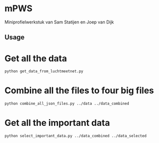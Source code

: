 # mPWS
Miniprofielwerkstuk van Sam Statijen en Joep van Dijk


## Usage
# Get all the data
```
python get_data_from_luchtmeetnet.py
```

# Combine all the files to four big files
```
python combine_all_json_files.py ../data ../data_combined
```

# Get all the important data
```
python select_important_data.py ../data_combined ../data_selected
```
